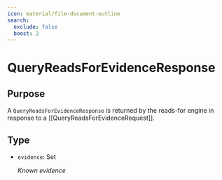 ```yaml
---
icon: material/file-document-outline
search:
  exclude: false
  boost: 2
---
```


# QueryReadsForEvidenceResponse

## Purpose

<!-- --8<-- [start:purpose] -->
A `QueryReadsForEvidenceResponse` is returned by the reads-for engine in response to a [[QueryReadsForEvidenceRequest]].
<!-- --8<-- [end:purpose] -->

## Type

<!-- --8<-- [start:type] -->
<div class="type" markdown>

- `evidence`: Set<ReadsForEvidence>

  *Known evidence*
</div>
<!-- --8<-- [end:type] -->
